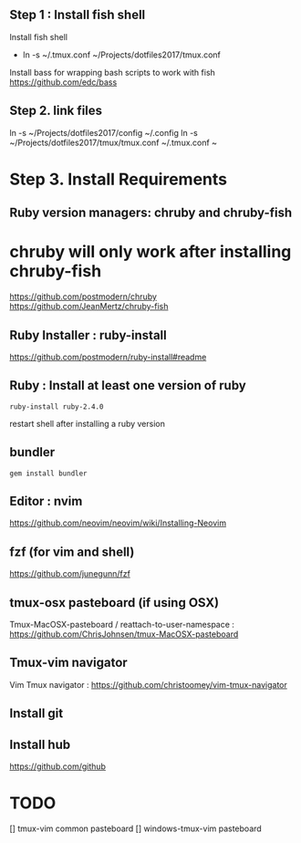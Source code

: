## Step 1 : Install fish shell

  Install fish shell
  - ln -s ~/.tmux.conf ~/Projects/dotfiles2017/tmux.conf

  Install bass for wrapping bash scripts to work with fish
  https://github.com/edc/bass

## Step 2. link files

  ln -s ~/Projects/dotfiles2017/config ~/.config
  ln -s ~/Projects/dotfiles2017/tmux/tmux.conf ~/.tmux.conf ~

# Step 3. Install Requirements


## Ruby version managers: chruby and chruby-fish

  # chruby will only work after installing chruby-fish

  https://github.com/postmodern/chruby
  https://github.com/JeanMertz/chruby-fish

## Ruby Installer : ruby-install

  https://github.com/postmodern/ruby-install#readme

## Ruby : Install at least one version of ruby

  `ruby-install ruby-2.4.0`

   restart shell after installing a ruby version

## bundler

   `gem install bundler`

## Editor :  nvim

  https://github.com/neovim/neovim/wiki/Installing-Neovim

## fzf (for vim and shell)

  https://github.com/junegunn/fzf

## tmux-osx pasteboard (if using OSX)

  Tmux-MacOSX-pasteboard / reattach-to-user-namespace : https://github.com/ChrisJohnsen/tmux-MacOSX-pasteboard

## Tmux-vim navigator

  Vim Tmux navigator : https://github.com/christoomey/vim-tmux-navigator


## Install git

## Install hub

  https://github.com/github


# TODO

[] tmux-vim common pasteboard
[] windows-tmux-vim pasteboard
